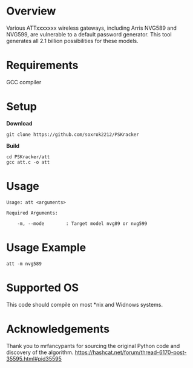 # Overview

Various ATTxxxxxxx wireless gateways, including Arris NVG589 and NVG599, are vulnerable to a default password generator. This tool generates all 2.1 billion possibilities for these models.

# Requirements

GCC compiler

# Setup

**Download**

`git clone https://github.com/soxrok2212/PSKracker`

**Build**

```
cd PSKracker/att
gcc att.c -o att
```

# Usage

```
Usage: att <arguments>

Required Arguments:

	-m, --mode        : Target model nvg89 or nvg599
```

# Usage Example

```
att -m nvg589
```

# Supported OS

This code should compile on most *nix and Widnows systems.

# Acknowledgements

Thank you to mrfancypants for sourcing the original Python code and discovery of the algorithm. https://hashcat.net/forum/thread-6170-post-35595.html#pid35595